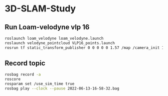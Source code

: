 # 3D-SLAM-Study


## Run Loam-velodyne vlp 16
```bash
roslaunch loam_velodyne loam_velodyne.launch
roslaunch velodyne_pointcloud VLP16_points.launch
rosrun tf static_transform_publisher 0 0 0 0 0 1.57 /map /camera_init 10
```




## Record topic
```bash
rosbag record -a
roscore
rosparam set /use_sim_time true
rosbag play --clock --pause 2022-06-13-16-58-32.bag
```

